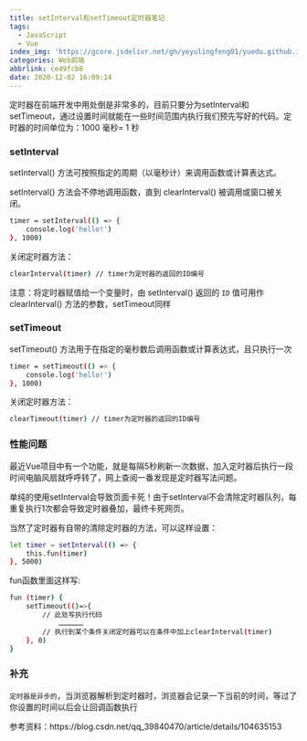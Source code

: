 ```yaml
---
title: setInterval和setTimeout定时器笔记
tags:
  - JavaScript
  - Vue
index_img: 'https://gcore.jsdelivr.net/gh/yeyulingfeng01/yuedu.github.io/hexo/020677585.jpg'
categories: Web前端
abbrlink: ce49fcb8
date: 2020-12-02 16:09:14
---
```


定时器在前端开发中用处倒是非常多的，目前只要分为setInterval和setTimeout，通过设置时间就能在一些时间范围内执行我们预先写好的代码。定时器的时间单位为：1000 毫秒= 1 秒

### setInterval

setInterval() 方法可按照指定的周期（以毫秒计）来调用函数或计算表达式。

setInterval() 方法会不停地调用函数，直到 clearInterval() 被调用或窗口被关闭。

```bash
timer = setInterval(() => {
	console.log('hello!')
}, 1000)
```

关闭定时器方法：

```bash
clearInterval(timer) // timer为定时器的返回的ID编号
```

注意：将定时器赋值给一个变量时，由 setInterval() 返回的 `ID` 值可用作 clearInterval() 方法的参数，setTimeout同样

### setTimeout

setTimeout() 方法用于在指定的毫秒数后调用函数或计算表达式，且只执行一次

```bash
timer = setTimeout(() => {
	console.log('hello!')
}, 1000)
```

关闭定时器方法：

```bash
clearTimeout(timer) // timer为定时器的返回的ID编号
```

### 性能问题

最近Vue项目中有一个功能，就是每隔5秒刷新一次数据，加入定时器后执行一段时间电脑风扇就呼呼转了，网上查阅一番发现是定时器写法问题。

单纯的使用setInterval会导致页面卡死！由于setInterval不会清除定时器队列，每重复执行1次都会导致定时器叠加，最终卡死网页。

当然了定时器有自带的清除定时器的方法，可以这样设置：

```bash
let timer = setInterval(() => {
	this.fun(timer)
}, 5000)
```

fun函数里面这样写:

```bash
fun (timer) {
	setTimeout(()=>{
		// 此处写执行代码
			………………
		// 执行到某个条件关闭定时器可以在条件中加上clearInterval(timer)
	}, 0)
}
```

### 补充

`定时器是异步的`，当浏览器解析到定时器时，浏览器会记录一下当前的时间，等过了你设置的时间以后会让回调函数执行

<p class="note note-primary">参考资料：https://blog.csdn.net/qq_39840470/article/details/104635153</p>